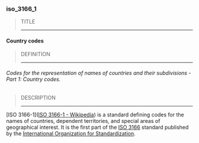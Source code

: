 ### iso_3166_1



> TITLE
> 
> ------

#### Country codes



> DEFINITION
> 
> ------

###### Codes for the representation of names of countries and their subdivisions - Part 1: Country codes.



> DESCRIPTION
> 
> ------

[ISO 3166-1]([ISO 3166-1 - Wikipedia](https://en.wikipedia.org/wiki/ISO_3166-1)) is a standard defining codes for the names of countries, dependent territories, and special areas of geographical interest. It is the first part of the [ISO 3166](https://en.wikipedia.org/wiki/ISO_3166 "ISO 3166") standard published by the [International Organization for Standardization](https://en.wikipedia.org/wiki/International_Organization_for_Standardization "International Organization for Standardization").
